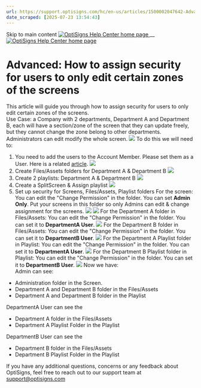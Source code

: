 ```yaml
---
url: https://support.optisigns.com/hc/en-us/articles/1500002047642-Advanced-How-to-assign-security-for-users-to-only-edit-certain-zones-of-the-screens
date_scraped: [2025-07-23 13:54:43]
---
```


Skip to main content
[ ![OptiSigns Help Center home page](/hc/theming_assets/01HZKNYSEQ6GRC01C0J27PZ3RC) ](/hc/en-us "Home")
__
[ ![OptiSigns Help Center home page](/hc/theming_assets/01HZKNYSEQ6GRC01C0J27PZ3RC) ](/hc/en-us "Home")
#  Advanced: How to assign security for users to only edit certain zones of the screens 
This article will guide you through how to assign security for users to only edit certain zones of the screens.  
Use Case: a Company with 2 departments, Department A and Department B, each will have a section/zone of the screen that they can update freely, but they cannot change the zone belong to other departments. Administrators can edit modify the whole screen.
[![](/hc/article_attachments/360102952113)](/hc/article_attachments/360102952113)
To do this we will need to:
1) You need to add the users to the Account Member. Please set them as a User. Here is a related [article](https://support.optisigns.com/hc/en-us/articles/360016990233-Multi-users-Invite-your-team-members-to-your-account).
[![](/hc/article_attachments/360102942833)](/hc/article_attachments/360102942833)
2) Create Files/Assets folders for Department A & Department B
[![](/hc/article_attachments/360100781194)](/hc/article_attachments/360100781194)
3) Create 2 playlists: Department A & Department B
[![](/hc/article_attachments/360102942173)](/hc/article_attachments/360102942173)
4) Create a SplitScreen & Assign playlist
[![](/hc/article_attachments/1500001932161)](/hc/article_attachments/1500001932161)
5) Set up security for Screens, Files/Assets, Playlist folders
For the screen: You can edit the "Change Permission" in the folder. You can set **Admin Only**.
Put your screens in this folder so only Admins can edit & change assignment for the screens.
[![](/hc/article_attachments/1500001932181)](/hc/article_attachments/1500001932181)
[![](/hc/article_attachments/360100781154)](/hc/article_attachments/360100781154)
For the Department A folder in Files/Assets: You can edit the "Change Permission" in the folder. You can set it to **DepartmentA User**.
[![](/hc/article_attachments/360102941973)](/hc/article_attachments/360102941973)
For the Department B folder in Files/Assets: You can edit the "Change Permission" in the folder. You can set it to **DepartmentB User**.
[![](/hc/article_attachments/1500001932301)](/hc/article_attachments/1500001932301)
For the Department A Playlist folder in Playlist: You can edit the "Change Permission" in the folder. You can set it to **DepartmentA User**.
[![](/hc/article_attachments/1500001932661)](/hc/article_attachments/1500001932661)
For the Department B Playlist folder in Playlist: You can edit the "Change Permission" in the folder. You can set it to **DepartmentB User**.
[![](/hc/article_attachments/1500001932781)](/hc/article_attachments/1500001932781)
Now we have:   
Admin can see:
  * Administration folder in the Screen.
  * Department A and Department B folder in the Files/Assets
  * Department A and Department B folder in the Playlist


DepartmentA User can see the
  * Department A folder in the Files/Assets
  * Department A Playlist Folder in the Playlist 


DepartmentB User can see the
  * Department B folder in the Files/Assets
  * Department B Playlist Folder in the Playlist 


If you have any additional questions, concerns or any feedback about OptiSigns, feel free to reach out to our support team at [support@optisigns.com](mailto:support@optisigns.com)
